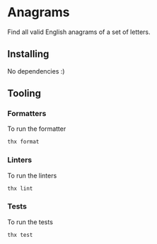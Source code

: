 # Anagrams

Find all valid English anagrams of a set of letters.

## Installing

No dependencies :)

## Tooling

### Formatters

To run the formatter

```bash
thx format
```

### Linters

To run the linters

```bash
thx lint
```

### Tests

To run the tests

```bash
thx test
```
